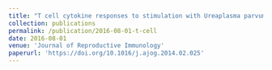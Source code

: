 ```yaml
---
title: "T cell cytokine responses to stimulation with Ureaplasma parvum in pregnancy"
collection: publications
permalink: /publication/2016-08-01-t-cell
date: 2016-08-01
venue: 'Journal of Reproductive Immunology'
paperurl: 'https://doi.org/10.1016/j.ajog.2014.02.025'
---
```

